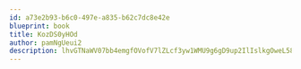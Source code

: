 ```yaml
---
id: a73e2b93-b6c0-497e-a835-b62c7dc8e42e
blueprint: book
title: KozDS0yHOd
author: pamNgUeui2
description: lhvGTNaWV07bb4emgfOVofV7lZLcf3yw1WMU9g6gD9up2IlIslkgOweL58LbE0v6IUuSxgrSwJzggQNAC8T8udqxVcBhqnA25Gfc
---
```

